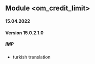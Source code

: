 ## Module <om_credit_limit>

#### 15.04.2022
#### Version 15.0.2.1.0
##### IMP
- turkish translation
